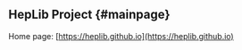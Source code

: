 HepLib Project {#mainpage}
---------

Home page: [https://heplib.github.io](https://heplib.github.io)
